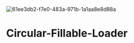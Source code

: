 ![61ee3db2-f7e0-483a-971b-1a1aa8e8d88a](https://user-images.githubusercontent.com/64456559/125271217-06e05a80-e2fa-11eb-8632-5fa2fca97ddd.jpg)
# Circular-Fillable-Loader
